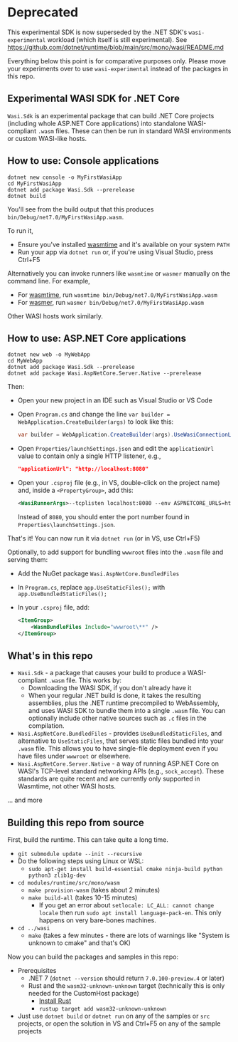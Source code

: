 # Deprecated

This experimental SDK is now superseded by the .NET SDK's `wasi-experimental` workload (which itself is still experimental). See https://github.com/dotnet/runtime/blob/main/src/mono/wasi/README.md

Everything below this point is for comparative purposes only. Please move your experiments over to use `wasi-experimental` instead of the packages in this repo.

## Experimental WASI SDK for .NET Core

`Wasi.Sdk` is an experimental package that can build .NET Core projects (including whole ASP.NET Core applications) into standalone WASI-compliant `.wasm` files. These can then be run in standard WASI environments or custom WASI-like hosts.

## How to use: Console applications

```
dotnet new console -o MyFirstWasiApp
cd MyFirstWasiApp
dotnet add package Wasi.Sdk --prerelease
dotnet build
```

You'll see from the build output that this produces `bin/Debug/net7.0/MyFirstWasiApp.wasm`.

To run it,

 * Ensure you've installed [wasmtime](https://github.com/bytecodealliance/wasmtime) and it's available on your system `PATH`
 * Run your app via `dotnet run` or, if you're using Visual Studio, press Ctrl+F5

Alternatively you can invoke runners like `wasmtime` or `wasmer` manually on the command line. For example,

 * For [wasmtime](https://github.com/bytecodealliance/wasmtime), run `wasmtime bin/Debug/net7.0/MyFirstWasiApp.wasm`
 * For [wasmer](https://wasmer.io/), run `wasmer bin/Debug/net7.0/MyFirstWasiApp.wasm`

Other WASI hosts work similarly.

## How to use: ASP.NET Core applications

```
dotnet new web -o MyWebApp
cd MyWebApp
dotnet add package Wasi.Sdk --prerelease
dotnet add package Wasi.AspNetCore.Server.Native --prerelease
```

Then:

 * Open your new project in an IDE such as Visual Studio or VS Code
 * Open `Program.cs` and change the line `var builder = WebApplication.CreateBuilder(args)` to look like this:

   ```cs
   var builder = WebApplication.CreateBuilder(args).UseWasiConnectionListener();
   ```

 * Open `Properties/launchSettings.json` and edit the `applicationUrl` value to contain only a single HTTP listener, e.g.,

   ```json
   "applicationUrl": "http://localhost:8080"
   ```

 * Open your `.csproj` file (e.g., in VS, double-click on the project name) and, inside a `<PropertyGroup>`, add this:

   ```xml
   <WasiRunnerArgs>--tcplisten localhost:8080 --env ASPNETCORE_URLS=http://localhost:8080</WasiRunnerArgs>
   ```

   Instead of `8080`, you should enter the port number found in `Properties\launchSettings.json`.

That's it! You can now run it via `dotnet run` (or in VS, use Ctrl+F5)

Optionally, to add support for bundling `wwwroot` files into the `.wasm` file and serving them:

 * Add the NuGet package `Wasi.AspNetCore.BundledFiles`
 * In `Program.cs`, replace `app.UseStaticFiles();` with `app.UseBundledStaticFiles();`
 * In your `.csproj` file, add:

   ```xml
   <ItemGroup>
       <WasmBundleFiles Include="wwwroot\**" />
   </ItemGroup>
   ```

## What's in this repo

 * `Wasi.Sdk` - a package that causes your build to produce a WASI-compliant `.wasm` file. This works by:
   * Downloading the WASI SDK, if you don't already have it
   * When your regular .NET build is done, it takes the resulting assemblies, plus the .NET runtime precompiled to WebAssembly, and uses WASI SDK to bundle them into a single `.wasm` file. You can optionally include other native sources such as `.c` files in the compilation.
 * `Wasi.AspNetCore.BundledFiles` - provides `UseBundledStaticFiles`, and alternative to `UseStaticFiles`, that serves static files bundled into your `.wasm` file. This allows you to have single-file deployment even if you have files under `wwwroot` or elsewhere.
 * `Wasi.AspNetCore.Server.Native` - a way of running ASP.NET Core on WASI's TCP-level standard networking APIs (e.g., `sock_accept`). These standards are quite recent and are currently only supported in Wasmtime, not other WASI hosts.

... and more

## Building this repo from source

First, build the runtime. This can take quite a long time.

* `git submodule update --init --recursive`
* Do the following steps using Linux or WSL:
  * `sudo apt-get install build-essential cmake ninja-build python python3 zlib1g-dev`
* `cd modules/runtime/src/mono/wasm`
  * `make provision-wasm` (takes about 2 minutes)
  * `make build-all` (takes 10-15 minutes)
    * If you get an error about `setlocale: LC_ALL: cannot change locale` then  run `sudo apt install language-pack-en`. This only happens on very bare-bones machines.
* `cd ../wasi`
  * `make` (takes a few minutes - there are lots of warnings like "System is unknown to cmake" and that's OK)
  

Now you can build the packages and samples in this repo:

* Prerequisites
  * .NET 7 (`dotnet --version` should return `7.0.100-preview.4` or later)
  * Rust and the `wasm32-unknown-unknown` target (technically this is only needed for the CustomHost package)
    * [Install Rust](https://www.rust-lang.org/tools/install)
    * `rustup target add wasm32-unknown-unknown`
* Just use `dotnet build` or `dotnet run` on any of the samples or `src` projects, or open the solution in VS and Ctrl+F5 on any of the sample projects
